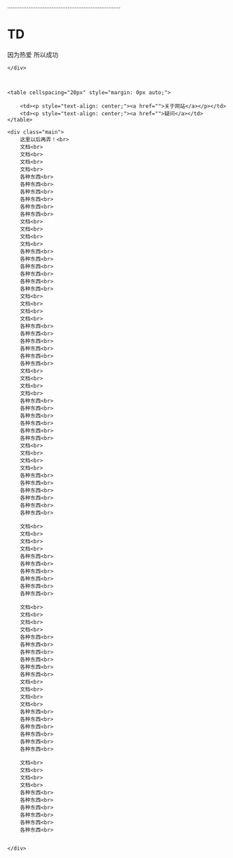 <!DOCTYPE html>
<html lang="cn">
<head>
    <meta charset="UTF-8">
    <meta http-equiv="X-UA-Compatible" content="IE=edge">
    <meta name="viewport" content="width=device-width, initial-scale=1.0">
    <title>Document</title>
    <link rel="stylesheet" href="css/forone.css">

</head>
<body class="title">
    <div class="a1">
        <p class="a2">................................................................ </p>
        <h1 class="mtitle" text-align: center;>TD</h1>
        <p class="mtext">因为热爱 所以成功</p>

    </div>

    
    
    <table cellspacing="20px" style="margin: 0px auto;">

        <td><p style="text-align: center;"><a href="">关于网站</a></p></td>
        <td><p style="text-align: center;"><a href="">疑问</a></td>
    </table>

    <div class="main">
        这里以后再弄！<br>
        文档<br>
        文档<br>
        文档<br>
        文档<br>
        各种东西<br>
        各种东西<br>
        各种东西<br>
        各种东西<br>
        各种东西<br>
        各种东西<br>
        文档<br>
        文档<br>
        文档<br>
        文档<br>
        各种东西<br>
        各种东西<br>
        各种东西<br>
        各种东西<br>
        各种东西<br>
        各种东西<br>
        文档<br>
        文档<br>
        文档<br>
        文档<br>
        各种东西<br>
        各种东西<br>
        各种东西<br>
        各种东西<br>
        各种东西<br>
        各种东西<br>
        文档<br>
        文档<br>
        文档<br>
        文档<br>
        各种东西<br>
        各种东西<br>
        各种东西<br>
        各种东西<br>
        各种东西<br>
        各种东西<br>
        文档<br>
        文档<br>
        文档<br>
        文档<br>
        各种东西<br>
        各种东西<br>
        各种东西<br>
        各种东西<br>
        各种东西<br>
        各种东西<br>

        文档<br>
        文档<br>
        文档<br>
        文档<br>
        各种东西<br>
        各种东西<br>
        各种东西<br>
        各种东西<br>
        各种东西<br>
        各种东西<br>

        文档<br>
        文档<br>
        文档<br>
        文档<br>
        各种东西<br>
        各种东西<br>
        各种东西<br>
        各种东西<br>
        各种东西<br>
        各种东西<br>
        文档<br>
        文档<br>
        文档<br>
        文档<br>
        各种东西<br>
        各种东西<br>
        各种东西<br>
        各种东西<br>
        各种东西<br>
        各种东西<br>

        文档<br>
        文档<br>
        文档<br>
        文档<br>
        各种东西<br>
        各种东西<br>
        各种东西<br>
        各种东西<br>
        各种东西<br>
        各种东西<br>
        

    </div>

</body>
</html>
